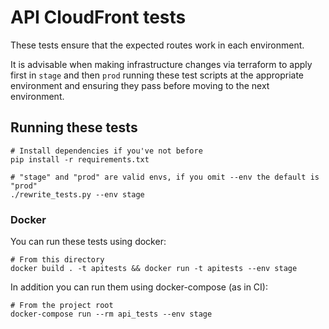 # API CloudFront tests

These tests ensure that the expected routes work in each environment.

It is advisable when making infrastructure changes via terraform to apply first in `stage` and then `prod` running these test scripts at the appropriate environment and ensuring they pass before moving to the next environment.

## Running these tests

```
# Install dependencies if you've not before
pip install -r requirements.txt

# "stage" and "prod" are valid envs, if you omit --env the default is "prod"
./rewrite_tests.py --env stage
```

### Docker

You can run these tests using docker:

```
# From this directory
docker build . -t apitests && docker run -t apitests --env stage
```

In addition you can run them using docker-compose (as in CI):

```
# From the project root
docker-compose run --rm api_tests --env stage
```
